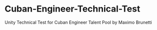 # Cuban-Engineer-Technical-Test

Unity Technical Test	for Cuban Engineer Talent Pool by Maximo Brunetti
